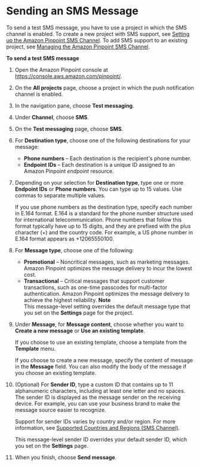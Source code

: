 # Sending an SMS Message<a name="messages-sms"></a>

To send a test SMS message, you have to use a project in which the SMS channel is enabled\. To create a new project with SMS support, see [Setting up the Amazon Pinpoint SMS Channel](channels-sms-setup.md)\. To add SMS support to an existing project, see [Managing the Amazon Pinpoint SMS Channel](channels-sms-manage.md)\.

**To send a test SMS message**

1. Open the Amazon Pinpoint console at [https://console\.aws\.amazon\.com/pinpoint/](https://console.aws.amazon.com/pinpoint/)\.

1. On the **All projects** page, choose a project in which the push notification channel is enabled\.

1. In the navigation pane, choose **Test messaging**\.

1. Under **Channel**, choose **SMS**\.

1. On the **Test messaging** page, choose **SMS**\.

1. For **Destination type**, choose one of the following destinations for your message:
   + **Phone numbers** – Each destination is the recipient's phone number\.
   + **Endpoint IDs** – Each destination is a unique ID assigned to an Amazon Pinpoint *endpoint* resource\.

1. Depending on your selection for **Destination type**, type one or more **Endpoint IDs** or **Phone numbers**\. You can type up to 15 values\. Use commas to separate multiple values\.

   If you use phone numbers as the destination type, specify each number in E\.164 format\. E\.164 is a standard for the phone number structure used for international telecommunication\. Phone numbers that follow this format typically have up to 15 digits, and they are prefixed with the plus character \(\+\) and the country code\. For example, a US phone number in E\.164 format appears as \+12065550100\.

1. For **Message type**, choose one of the following:
   + **Promotional** – Noncritical messages, such as marketing messages\. Amazon Pinpoint optimizes the message delivery to incur the lowest cost\.
   + **Transactional** – Critical messages that support customer transactions, such as one\-time passcodes for multi\-factor authentication\. Amazon Pinpoint optimizes the message delivery to achieve the highest reliability\.
**Note**  
This message\-level setting overrides the default message type that you set on the **Settings** page for the project\.

1. Under **Message**, for **Message content**, choose whether you want to **Create a new message** or **Use an existing template**\. 

   If you choose to use an existing template, choose a template from the **Template** menu\.

   If you choose to create a new message, specify the content of message in the **Message** field\. You can also modify the body of the message if you choose an existing template\.

1. \(Optional\) For **Sender ID**, type a custom ID that contains up to 11 alphanumeric characters, including at least one letter and no spaces\. The sender ID is displayed as the message sender on the receiving device\. For example, you can use your business brand to make the message source easier to recognize\.

   Support for sender IDs varies by country and/or region\. For more information, see [Supported Countries and Regions \(SMS Channel\)](channels-sms-countries.md)\.

   This message\-level sender ID overrides your default sender ID, which you set on the **Settings** page\.

1. When you finish, choose **Send message**\.